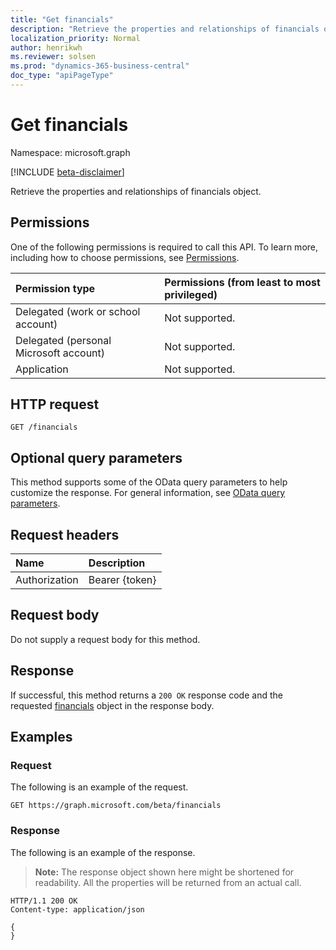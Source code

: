 ```yaml
---
title: "Get financials"
description: "Retrieve the properties and relationships of financials object."
localization_priority: Normal
author: henrikwh
ms.reviewer: solsen
ms.prod: "dynamics-365-business-central"
doc_type: "apiPageType"
---
```


# Get financials

Namespace: microsoft.graph

[!INCLUDE [beta-disclaimer](../../includes/beta-disclaimer.md)]

Retrieve the properties and relationships of financials object.

## Permissions

One of the following permissions is required to call this API. To learn more, including how to choose permissions, see [Permissions](/graph/permissions-reference).

| Permission type                        | Permissions (from least to most privileged) |
|:---------------------------------------|:--------------------------------------------|
| Delegated (work or school account)     | Not supported. |
| Delegated (personal Microsoft account) | Not supported. |
| Application                            | Not supported. |

## HTTP request

<!-- { "blockType": "ignored" } -->

```http
GET /financials
```

## Optional query parameters

This method supports some of the OData query parameters to help customize the response. For general information, see [OData query parameters](/graph/query-parameters).

## Request headers

| Name      |Description|
|:----------|:----------|
| Authorization | Bearer {token} |

## Request body

Do not supply a request body for this method.

## Response

If successful, this method returns a `200 OK` response code and the requested [financials](../resources/dynamics-financials.md) object in the response body.

## Examples

### Request

The following is an example of the request.
<!-- {
  "blockType": "request",
  "name": "get_financials"
}-->

```http
GET https://graph.microsoft.com/beta/financials
```

### Response

The following is an example of the response.

> **Note:** The response object shown here might be shortened for readability. All the properties will be returned from an actual call.

<!-- {
  "blockType": "response",
  "truncated": true,
  "@odata.type": "microsoft.graph.financials"
} -->

```http
HTTP/1.1 200 OK
Content-type: application/json

{
}
```

<!-- uuid: 16cd6b66-4b1a-43a1-adaf-3a886856ed98
2019-02-04 14:57:30 UTC -->
<!-- {
  "type": "#page.annotation",
  "description": "Get financials",
  "keywords": "",
  "section": "documentation",
  "tocPath": ""
}-->